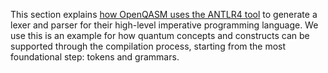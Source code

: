 This section explains [how OpenQASM uses the ANTLR4 tool](https://github.com/openqasm/openqasm/tree/main/source/grammar) to generate a lexer and parser for their high-level imperative programming language. We use this is an example for how quantum concepts and constructs can be supported through the compilation process, starting from the most foundational step: tokens and grammars.